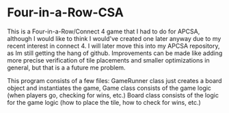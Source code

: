 # Four-in-a-Row-CSA
This is a Four-in-a-Row/Connect 4 game that I had to do for APCSA, although I would like to think I would've created one later anyway due to my recent interest in connect 4. I will later move this into my APCSA repository, as Im still getting the hang of github. Improvements can be made like adding more precise verification of tile placements and smaller optimizations in general, but that is a a future me problem.

This program consists of a few files:
GameRunner class just creates a board object and instantiates the game,
Game class consists of the game logic (when players go, checking for wins, etc.)
Board class consists of the logic for the game logic (how to place the tile, how to check for wins, etc.)
